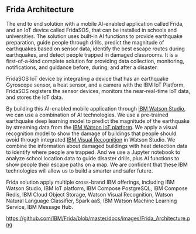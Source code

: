 
## Frida Architecture

The end to end solution with a mobile AI-enabled application called Frida, and an IoT device called FridaSOS, that can be installed in schools and universities. The solution uses built-in AI functions to provide earthquake preparation, guide people through drills, predict the magnitude of earthquakes based on sensor data, identify the best escape routes during earthquakes, and detect people trapped in damaged classrooms. It is a first-of-a-kind complete solution for providing data collection, monitoring, notifications, and guidance before, during, and after a disaster.

FridaSOS IoT device by integrating a device that has an earthquake Gyroscope sensor, a heat sensor, and a camera with the IBM IoT Platform. FridaSOS registers the sensor devices, monitors the near-real-time IoT data, and stores the IoT data. 

By building this AI-enabled mobile application through [IBM Watson Studio](https://www.ibm.com/ca-en/marketplace/watson-studio), we can use a combination of AI technologies. We use a pre-trained earthquake deep learning model to predict the magnitude of the earthquake by streaming data from the [IBM Watson IoT platform](https://www.ibm.com/cloud/watson-iot-platform). We apply a visual recognition model to show the damage of buildings that people should avoid through integrated [IBM Visual Recognition](https://www.ibm.com/watson/services/visual-recognition/) in Watson Studio. We combine the information about damaged buildings with heat detection data to identify where people are trapped. And we use a Jupyter notebook to analyze school location data to guide disaster drills, plus AI functions to show people their escape paths on a map. We are confident that these IBM technologies will allow us to build a smarter and safer future.

Frida solution apply multiple cross-brand IBM offerings, including IBM Watson Studio, IBM IoT platform, IBM Compose PostgreSQL, IBM Compose Redis, IBM Cloud Object Storage, Watson Visual Recognition, Watson Natural Language Classifier, Spark aaS, IBM Watson Machine Learning Service, IBM Message Hub. 

https://github.com/IBM/Frida/blob/master/docs/images/Frida_Architecture.png
